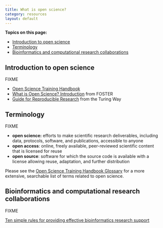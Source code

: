 ```yaml
---
title: What is open science? 
category: resources
layout: default
---
```


**Topics on this page:**
- [Introduction to open science](#introduction-to-open-science)
- [Terminology](#terminology)
- [Bioinformatics and computational research collaborations](#bioinformatics-and-computational-research-collaborations)

## Introduction to open science

FIXME

- [Open Science Training Handbook](https://open-science-training-handbook.gitbook.io/book/)
- [What is Open Science? Introduction](https://www.fosteropenscience.eu/content/what-open-science-introduction) from FOSTER
- [Guide for Reproducible Research](https://the-turing-way.netlify.app/reproducible-research/open.html#) from the Turing Way

## Terminology

FIXME

- **open science:** efforts to make scientific research deliverables, including data, protocols, software, and publications, accessible to anyone
- **open access**: online, freely available, peer-reviewed scientific content that is licensed for reuse
- **open source**: software for which the source code is available with a license allowing reuse, adaptation, and further distribution

Please see the [Open Science Training Handbook Glossary](https://open-science-training-handbook.gitbook.io/book/glossary)
for a more extensive,
searchable list of terms related to open science.

## Bioinformatics and computational research collaborations

FIXME

[Ten simple rules for providing effective bioinformatics research support](https://journals.plos.org/ploscompbiol/article?id=10.1371/journal.pcbi.1007531)
